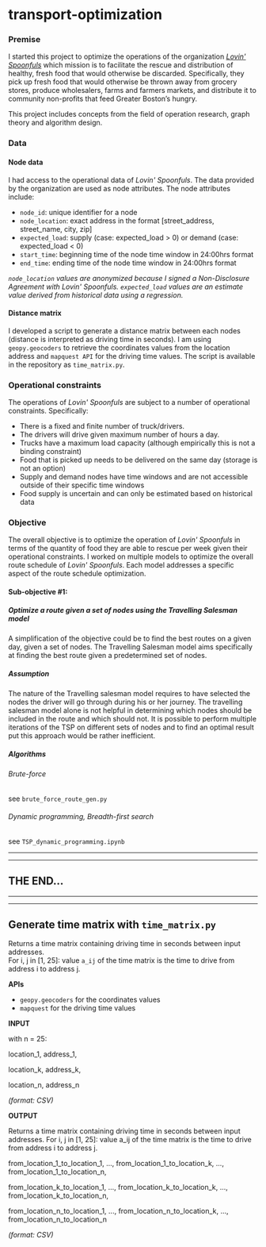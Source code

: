 # transport-optimization

### Premise
I started this project to optimize the operations of the organization [*Lovin' Spoonfuls*](http://lovinspoonfulsinc.org/) which mission is to facilitate the rescue and distribution of healthy, fresh food that would otherwise be discarded.
Specifically, they pick up fresh food that would otherwise be thrown away from grocery stores, produce wholesalers, farms and farmers markets, and distribute it to community non-profits that feed Greater Boston’s hungry.

This project includes concepts from the field of operation research, graph theory and algorithm design.

### Data

#### Node data
I had access to the operational data of *Lovin' Spoonfuls*. The data provided by the organization are used as node attributes. The node attributes include:
  * `node_id`: unique identifier for a node
  * `node_location`: exact address in the format [street_address, street_name, city, zip]
  * `expected_load`: supply (case: expected_load > 0) or demand (case: expected_load < 0)
  * `start_time`: beginning time of the node time window in 24:00hrs format
  * `end_time`: ending time of the node time window in 24:00hrs format

*`node_location` values are anonymized because I signed a Non-Disclosure Agreement with Lovin' Spoonfuls.*
*`expected_load` values are an estimate value derived from historical data using a regression.*

#### Distance matrix
I developed a script to generate a distance matrix between each nodes (distance is interpreted as driving time in seconds). I am using `geopy.geocoders` to retrieve the coordinates values from the location address and `mapquest API` for the driving time values. The script is available in the repository as `time_matrix.py`.

### Operational constraints

The operations of *Lovin' Spoonfuls* are subject to a number of operational constraints. Specifically:
- There is a fixed and finite number of truck/drivers.
- The drivers will drive given maximum number of hours a day.
- Trucks have a maximum load capacity (although empirically this is not a binding constraint)
- Food that is picked up needs to be delivered on the same day (storage is not an option)
- Supply and demand nodes have time windows and are not accessible outside of their specific time windows
- Food supply is uncertain and can only be estimated based on historical data

### Objective

The overall objective is to optimize the operation of *Lovin' Spoonfuls* in terms of the quantity of food they are able to rescue per week given their operational constraints.
I worked on multiple models to optimize the overall route schedule of *Lovin' Spoonfuls*.
Each model addresses a specific aspect of the route schedule optimization.

#### Sub-objective #1: 

##### Optimize a route given a set of nodes using the Travelling Salesman model

A simplification of the objective could be to find the best routes on a given day, given a set of nodes.
The Travelling Salesman model aims specifically at finding the best route given a predetermined set of nodes.

##### Assumption

The nature of the Travelling salesman model requires to have selected the nodes the driver will go through during his or her journey. The travelling salesman model alone is not helpful in determining which nodes should be included in the route and which should not. It is possible to perform multiple iterations of the TSP on different sets of nodes and to find an optimal result put this approach would be rather inefficient.

##### Algorithms

###### Brute-force

see `brute_force_route_gen.py` 

###### Dynamic programming, Breadth-first search

see `TSP_dynamic_programming.ipynb`







--------------------------------------------------------------------------------------------------
--------------------------------------------------------------------------------------------------
## THE END...
--------------------------------------------------------------------------------------------------
--------------------------------------------------------------------------------------------------






## Generate time matrix with `time_matrix.py`

Returns a time matrix containing driving time in seconds between input addresses.  
For i, j in [1, 25]: value `a_ij` of the time matrix is the time to drive from address i to address j.

**APIs**

* `geopy.geocoders` for the coordinates values
* `mapquest` for the driving time values

**INPUT**

with n = 25:

  location_1, address_1,

  location_k, address_k,

  location_n, address_n

*(format: CSV)*

**OUTPUT**

Returns a time matrix containing driving time in seconds between input addresses.
For i, j in [1, 25]: value a_ij of the time matrix is the time to drive from address i to address j.

  from_location_1_to_location_1,  ..., from_location_1_to_location_k, ..., from_location_1_to_location_n,

  from_location_k_to_location_1,  ..., from_location_k_to_location_k, ..., from_location_k_to_location_n,

  from_location_n_to_location_1,  ..., from_location_n_to_location_k, ..., from_location_n_to_location_n

*(format: CSV)*
